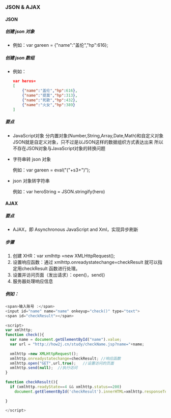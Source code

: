 ### JSON & AJAX

#### JSON

##### 创建 json 对象

- 例如：var gareen = {"name":"盖伦","hp":616}; 

##### 创建 json 数组

- 例如：

  ```json
  var heros=
  [
      {"name":"盖伦","hp":616},
      {"name":"提莫","hp":313},
      {"name":"死歌","hp":432},
      {"name":"火女","hp":389}
  ]
  ```

##### 要点

- JavaScript对象 分内置对象(Number,String,Array,Date,Math)和自定义对象 
  JSON就是自定义对象，只不过是以JSON这样的数据组织方式表达出来 
  所以不存在JSON对象与JavaScript对象的转换问题

- 字符串转 json 对象

  例如：var gareen = eval("("+s3+")");

- json 对象转字符串

  例如：var heroString = JSON.stringify(hero)


#### AJAX

##### 要点

- AJAX，即 Asynchronous JavaScript and Xml，实现异步刷新

##### 步骤

1. 创建 XHR：var xmlhttp =new XMLHttpRequest();
2. 设置响应函数：通过 xmlhttp.onreadystatechange=checkResult 就可以指定用checkResult 函数进行处理。
3. 设置并访问页面（发出请求）：open()，send()
4. 服务器处理响应信息

##### 例如：

```js
<span>输入账号 :</span>
<input id="name" name="name" onkeyup="check()" type="text"> 
<span id="checkResult"></span>
  
<script>
var xmlhttp;
function check(){
  var name = document.getElementById("name").value;
  var url = "http://how2j.cn/study/checkName.jsp?name="+name;
  
  xmlhttp =new XMLHttpRequest();
  xmlhttp.onreadystatechange=checkResult; //响应函数
  xmlhttp.open("GET",url,true);   //设置访问的页面
  xmlhttp.send(null);  //执行访问
}
  
function checkResult(){
  if (xmlhttp.readyState==4 && xmlhttp.status==200)
    document.getElementById('checkResult').innerHTML=xmlhttp.responseText;
   
}
  
</script>
```

